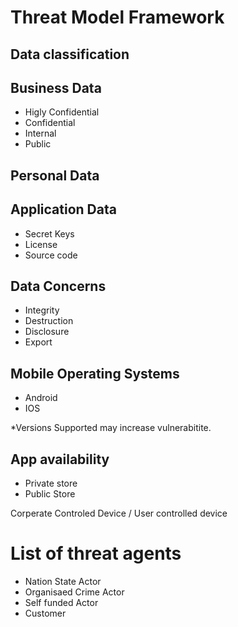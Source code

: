 # Threat Model Framework 



## Data classification 
 
 ## Business Data
 * Higly Confidential 
 * Confidential 
 * Internal 
 * Public
 
## Personal Data
 
## Application Data 
 * Secret Keys 
 * License 
 * Source code 
 
 
## Data Concerns 
 * Integrity 
 * Destruction
 * Disclosure
 * Export 
 
## Mobile Operating Systems
* Android 
* IOS 

*Versions Supported may increase vulnerabitite.  


## App availability 
* Private store
* Public Store 

Corperate Controled Device / User controlled device 

# List of threat agents 
 * Nation State Actor
 * Organisaed Crime Actor
 * Self funded Actor
 * Customer
 

 
